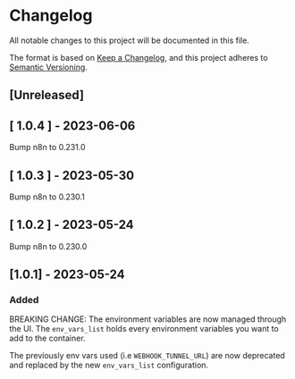 # Changelog

All notable changes to this project will be documented in this file.

The format is based on [Keep a Changelog](https://keepachangelog.com/en/1.0.0/),
and this project adheres to [Semantic Versioning](https://semver.org/spec/v2.0.0.html).

## [Unreleased]

## [ 1.0.4 ] - 2023-06-06 

 Bump n8n to 0.231.0

## [ 1.0.3 ] - 2023-05-30 

 Bump n8n to 0.230.1

## [ 1.0.2 ] - 2023-05-24 

 Bump n8n to 0.230.0

## [1.0.1] - 2023-05-24

### Added

BREAKING CHANGE: The environment variables are now managed through the UI. The `env_vars_list` holds every environment variables you want to add to the container.

The previously env vars used (i.e `WEBHOOK_TUNNEL_URL`) are now deprecated and replaced by the new `env_vars_list` configuration.

